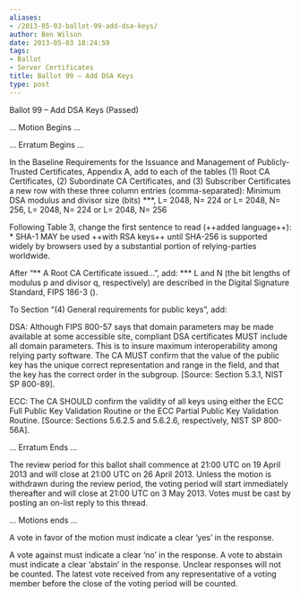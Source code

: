 ```yaml
---
aliases:
- /2013-05-03-ballot-99-add-dsa-keys/
author: Ben Wilson
date: 2013-05-03 18:24:59
tags:
- Ballot
- Server Certificates
title: Ballot 99 – Add DSA Keys
type: post
---
```


Ballot 99 – Add DSA Keys (Passed)

… Motion Begins …

… Erratum Begins …

In the Baseline Requirements for the Issuance and Management of Publicly-Trusted Certificates, Appendix A, add to each of the tables (1) Root CA Certificates, (2) Subordinate CA Certificates, and (3) Subscriber Certificates a new row with these three column entries (comma-separated): Minimum DSA modulus and divisor size (bits) **\*, L= 2048, N= 224 or L= 2048, N= 256, L= 2048, N= 224 or L= 2048, N= 256

Following Table 3, change the first sentence to read (++added language++): * SHA-1 MAY be used ++with RSA keys++ until SHA-256 is supported widely by browsers used by a substantial portion of relying-parties worldwide.

After “** A Root CA Certificate issued…”, add: **\* L and N (the bit lengths of modulus p and divisor q, respectively) are described in the Digital Signature Standard, FIPS 186-3 ().

To Section “(4) General requirements for public keys”, add:

DSA: Although FIPS 800-57 says that domain parameters may be made available at some accessible site, compliant DSA certificates MUST include all domain parameters. This is to insure maximum interoperability among relying party software. The CA MUST confirm that the value of the public key has the unique correct representation and range in the field, and that the key has the correct order in the subgroup. \[Source: Section 5.3.1, NIST SP 800-89\].

ECC: The CA SHOULD confirm the validity of all keys using either the ECC Full Public Key Validation Routine or the ECC Partial Public Key Validation Routine. \[Source: Sections 5.6.2.5 and 5.6.2.6, respectively, NIST SP 800-56A\].

… Erratum Ends …

The review period for this ballot shall commence at 21:00 UTC on 19 April 2013 and will close at 21:00 UTC on 26 April 2013. Unless the motion is withdrawn during the review period, the voting period will start immediately thereafter and will close at 21:00 UTC on 3 May 2013. Votes must be cast by posting an on-list reply to this thread.

… Motions ends …

A vote in favor of the motion must indicate a clear ‘yes’ in the response.

A vote against must indicate a clear ‘no’ in the response. A vote to abstain must indicate a clear ‘abstain’ in the response. Unclear responses will not be counted. The latest vote received from any representative of a voting member before the close of the voting period will be counted.